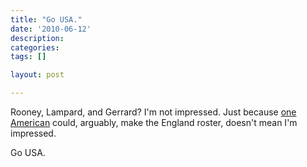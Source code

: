 ```yaml
---
title: "Go USA."
date: '2010-06-12'
description:
categories:
tags: []

layout: post

---
```

Rooney, Lampard, and Gerrard? I'm not impressed. Just because <a href="http://en.wikipedia.org/wiki/Tim_Howard">one American</a> could, arguably, make the England roster, doesn't mean I'm impressed.

Go USA.

<object classid="clsid:d27cdb6e-ae6d-11cf-96b8-444553540000" width="480" height="385" codebase="http://download.macromedia.com/pub/shockwave/cabs/flash/swflash.cab#version=6,0,40,0"><param name="allowFullScreen" value="true" /><param name="allowscriptaccess" value="always" /><param name="src" value="http://www.youtube.com/v/CxWX1yGcsHQ&amp;hl=en_US&amp;fs=1&amp;" /><param name="allowfullscreen" value="true" /><embed type="application/x-shockwave-flash" width="480" height="385" src="http://www.youtube.com/v/CxWX1yGcsHQ&amp;hl=en_US&amp;fs=1&amp;" allowscriptaccess="always" allowfullscreen="true"></embed></object>